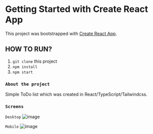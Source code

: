 # Getting Started with Create React App

This project was bootstrapped with [Create React App](https://github.com/facebook/create-react-app).

## HOW TO RUN?
1) `git clone` this project
2) `npm install`
3) `npm start`




### `About the project`

Simple ToDo list which was created in React/TypeScript/Tailwindcss.

### `Screens`

`Desktop`
![image](https://user-images.githubusercontent.com/96081508/183680317-3afe4a58-fc8f-424f-8bd0-58eb025ed5c5.png)


`Mobile`
![image](https://user-images.githubusercontent.com/96081508/183681565-105bf48a-98ac-4bdb-8787-5bd4a7fe670e.png)



